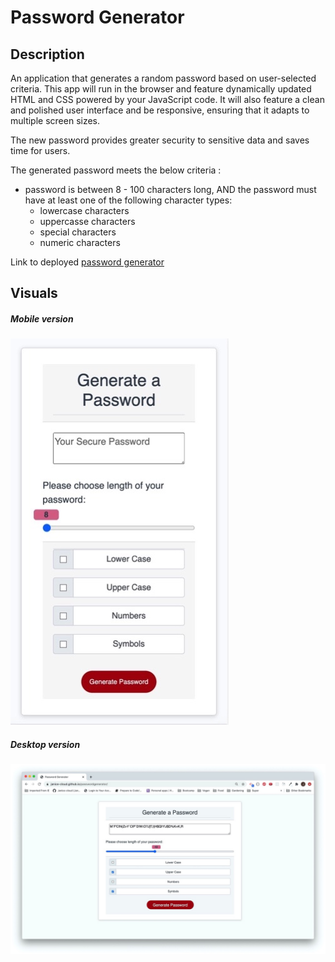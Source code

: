 # Password Generator

## Description
An application that generates a random password based on user-selected criteria. This app will run in the browser and feature dynamically updated HTML and CSS powered by your JavaScript code. It will also feature a clean and polished user interface and be responsive, ensuring that it adapts to multiple screen sizes.

The new password provides greater security to sensitive data and saves time for users.

The generated password meets the below criteria : 

- password is between 8 - 100 characters long, AND
the password must have at least one of the following character types:
    - lowercase characters
    - uppercasse characters
    - special characters
    - numeric characters

Link to deployed [password generator](https://janice-cloud.github.io/passwordgenerator/)

## Visuals

##### Mobile version
![mobile version](https://github.com/Janice-cloud/passwordgenerator/blob/master/images/13F0200B-A441-4C59-A13C-E8737EBBAAAA_4_5005_c.jpeg?raw=true "mobile version")

##### Desktop version
![Desktop version](https://github.com/Janice-cloud/passwordgenerator/blob/master/images/FA06663B-6E57-44FB-9F4A-2FF4961B215F_1_105_c.jpeg?raw=true "Desktop version")